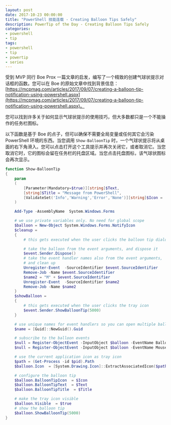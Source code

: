 ```yaml
---
layout: post
date: 2017-10-23 00:00:00
title: "PowerShell 技能连载 - Creating Balloon Tips Safely"
description: PowerTip of the Day - Creating Balloon Tips Safely
categories:
- powershell
- tip
tags:
- powershell
- tip
- powertip
- series
---
```

受到 MVP 同行 Boe Prox 一篇文章的启发，编写了一个精致的创建气球状提示对话框的函数。您可以在 Boe 的原始文章中找到背景信息：[https://mcpmag.com/articles/2017/09/07/creating-a-balloon-tip-notification-using-powershell.aspx](https://mcpmag.com/articles/2017/09/07/creating-a-balloon-tip-notification-using-powershell.aspx)。

您可以找到许多关于如何显示气球状提示的使用技巧，但大多数都只是一个不能操作的任务栏图标。

以下函数是基于 Boe 的点子，但可以确保不需要全局变量或任何其它会污染 PowerShell 环境的东西。当您调用 `Show-BalloonTip` 时，一个气球状提示将从桌面的右下角滑入。您可以点击打开这个工具提示并再次关闭它，或者取消它。当您取消它时，它的图标会留在任务栏的托盘区域。当您点击托盘图标，该气球状图标会再次显示。

```powershell
function Show-BalloonTip
{
    param
    (
        [Parameter(Mandatory=$true)][string]$Text,
        [string]$Title = "Message from PowerShell",
        [ValidateSet('Info','Warning','Error','None')][string]$Icon = 'Info'
    )

    Add-Type -AssemblyName  System.Windows.Forms

    # we use private variables only. No need for global scope
    $balloon = New-Object System.Windows.Forms.NotifyIcon
    $cleanup =
    {
        # this gets executed when the user clicks the balloon tip dialog

        # take the balloon from the event arguments, and dispose it
        $event.Sender.Dispose()
        # take the event handler names also from the event arguments,
        # and clean up
        Unregister-Event  -SourceIdentifier $event.SourceIdentifier
        Remove-Job -Name $event.SourceIdentifier
        $name2 = "M" + $event.SourceIdentifier
        Unregister-Event  -SourceIdentifier $name2
        Remove-Job -Name $name2
    }
    $showBalloon =
    {
        # this gets executed when the user clicks the tray icon
        $event.Sender.ShowBalloonTip(5000)
    }

    # use unique names for event handlers so you can open multiple balloon tips
    $name = [Guid]::NewGuid().Guid

    # subscribe to the balloon events
    $null = Register-ObjectEvent -InputObject $balloon -EventName BalloonTipClicked -Source $name -Action $cleanup
    $null = Register-ObjectEvent -InputObject $balloon -EventName MouseClick -Source "M$name" -Action $showBalloon

    # use the current application icon as tray icon
    $path = (Get-Process -id $pid).Path
    $balloon.Icon  = [System.Drawing.Icon]::ExtractAssociatedIcon($path)

    # configure the balloon tip
    $balloon.BalloonTipIcon  = $Icon
    $balloon.BalloonTipText  = $Text
    $balloon.BalloonTipTitle  = $Title

    # make the tray icon visible
    $balloon.Visible  = $true
    # show the balloon tip
    $balloon.ShowBalloonTip(5000)
}
```

<!--本文国际来源：[Creating Balloon Tips Safely](http://community.idera.com/powershell/powertips/b/tips/posts/creating-balloon-tips-safely)-->
